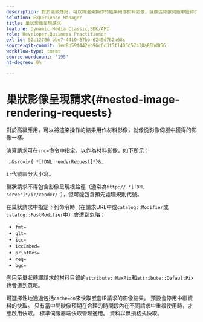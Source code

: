 ```yaml
---
description: 對於高級應用，可以將渲染操作的結果用作材料影像，就像從影像伺服中獲得的影像一樣。
solution: Experience Manager
title: 巢狀影像呈現請求
feature: Dynamic Media Classic,SDK/API
role: Developer,Business Practitioner
exl-id: 52c12786-bbe7-4410-87bb-6245d782a68c
source-git-commit: 1ec8b59f442eb96c6c3f5f1405d57a38a86bd056
workflow-type: tm+mt
source-wordcount: '195'
ht-degree: 0%

---
```


# 巢狀影像呈現請求{#nested-image-rendering-requests}

對於高級應用，可以將渲染操作的結果用作材料影像，就像從影像伺服中獲得的影像一樣。

演算請求可在`src=`命令中指定，以作為材料影像，如下所示：

` …&src=ir{ *[!DNL renderRequest]*}&…`

`ir`代號區分大小寫。

巢狀請求不得包含影像呈現根路徑（通常為`http:// *[!DNL server]*/ir/render/'`），但可能包含預先處理規則代號。

在巢狀請求中指定下列命令時（在請求URL中或`catalog::Modifier`或`catalog::PostModifier`中）會遭到忽略：

* `fmt=`
* `qlt=`
* `icc=`
* `iccEmbed=`
* `printRes=`
* `req=`
* `bgc=`

套用至巢狀轉譯請求的材料目錄的`attribute::MaxPix`和`attribute::DefaultPix`也會遭到忽略。

可選擇性地通過包括`cache=on`來快取嵌套IR請求的影像結果。 預設會停用中繼資料的快取。 只有當中間映像預期在合理的時間段內在不同請求中重複使用時，才應啟用快取。 標準伺服器端快取管理適用。 資料以無損格式快取。
